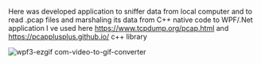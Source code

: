 Here was developed application to  sniffer data from local computer  and to read .pcap files and marshaling  its data from  C++ native code to WPF/.Net  application
I ve used here https://www.tcpdump.org/pcap.html and https://pcapplusplus.github.io/  c++ library 

![wpf3-ezgif com-video-to-gif-converter](https://github.com/sonne118/pcap_app/assets/66416341/3dd85b2e-1264-40ab-a180-60fbd982f6ba)
